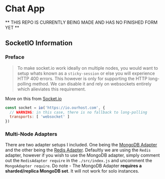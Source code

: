 # Chat App
 ** THIS REPO IS CURRENTLY BEING MADE AND HAS NO FINISHED FORM YET **



## SocketIO Information

### Preface
> To make socket.io work ideally on multiple nodes, you would want to setup whats known as a `sticky-session` or else you will experience HTTP 400 errors. This however is only for supporting the HTTP long-polling method. We can disable it and rely on websockets entirely which alieviates this requirement.

More on this from [Socket.io](https://socket.io/docs/v4/using-multiple-nodes/#why-is-sticky-session-required)

```js
const socket = io('https://io.ourhost.com', {
  // WARNING: in this case, there is no fallback to long-polling
  transports: [ 'websocket' ]
})
```

### Multi-Node Adapters
There are two adapter setups I included. One being the [MongoDB Adapter](https://socket.io/docs/v4/mongo-adapter/) and the other being the [Redis Adapter](https://socket.io/docs/v4/redis-adapter/). Defaultly we are using the `Redis` adapter, however if you wish to use the MongoDB adapter, simply comment out the `RedisAdapter require` in the `./src/index.js` and uncomment the `MongoAdapter require`. Do note - The MongoDB Adapter **requires a sharded/replica MongoDB set**. It will not work for solo instances.
